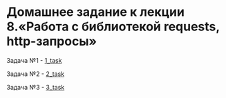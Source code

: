 # Домашнее задание к лекции 8.«Работа с библиотекой requests, http-запросы»
Задача №1 - [1_task](https://github.com/NadezhdaLimanova/requests_and_http/blob/main/1_task.py)

Задача №2 - [2_task](https://github.com/NadezhdaLimanova/requests_and_http/blob/main/2_task.py)

Задача №3 - [3_task](https://github.com/NadezhdaLimanova/requests_and_http/blob/main/3_task.py)